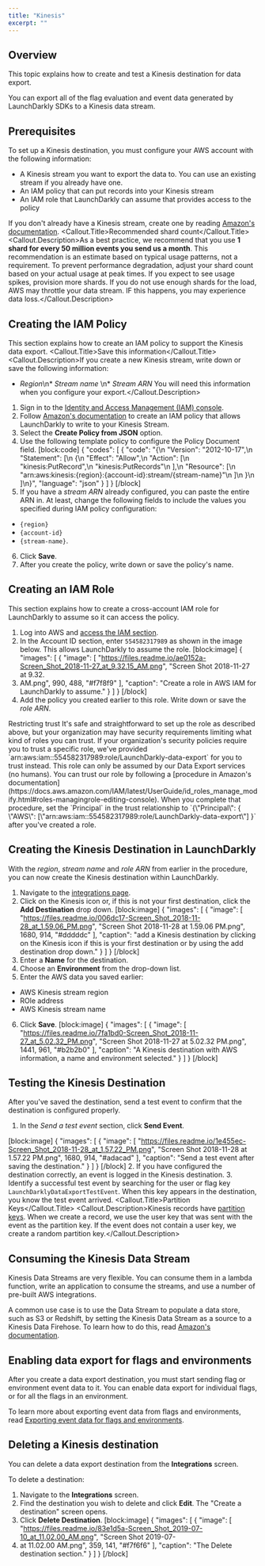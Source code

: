 ```yaml
---
title: "Kinesis"
excerpt: ""
---
```

## Overview
This topic explains how to create and test a Kinesis destination for data export.

You can export all of the flag evaluation and event data generated by LaunchDarkly SDKs to a Kinesis data stream. 
## Prerequisites
To set up a Kinesis destination, you must configure your AWS account with the following information:
- A Kinesis stream you want to export the data to. You can use an existing stream if you already have one.
- An IAM policy that can put records into your Kinesis stream
- An IAM role that LaunchDarkly can assume that provides access to the policy

If you don't already have a Kinesis stream, create one by reading [Amazon's documentation](https://console.aws.amazon.com/kinesis/home#/initial-start).
<Callout intent="info">
  <Callout.Title>Recommended shard count</Callout.Title>
   <Callout.Description>As a best practice, we recommend that you use **1 shard for every 50 million events you send us a month**. 
This recommendation is an estimate based on typical usage patterns, not a requirement. To prevent performance degradation, adjust your shard count based on your actual usage at peak times. If you expect to see usage spikes, provision more shards. If you do not use enough shards for the load, AWS may throttle your data stream. IF this happens, you may experience data loss.</Callout.Description>
</Callout>

## Creating the IAM Policy
This section explains how to create an IAM policy to support the Kinesis data export.
<Callout intent="info">
  <Callout.Title>Save this information</Callout.Title>
  <Callout.Description>If you create a new Kinesis stream, write down or save the following information:
* _Region_\n* _Stream name_ \n* _Stream ARN_
You will need this information when you configure your export.</Callout.Description>

</Callout>

1. Sign in to the [Identity and Access Management (IAM) console](https://console.aws.amazon.com/iam/).
2. Follow [Amazon's documentation](http://docs.aws.amazon.com/IAM/latest/UserGuide/access_policies_create.html) to create an IAM policy that allows LaunchDarkly to write to your Kinesis Stream. 
3. Select the **Create Policy from JSON** option.
4. Use the following template policy to configure the Policy Document field.
[block:code]
{
  "codes": [
    {
      "code": "{\n  \"Version\": \"2012-10-17\",\n  \"Statement\": [\n    {\n      \"Effect\": \"Allow\",\n      \"Action\": [\n          \"kinesis:PutRecord\",\n          \"kinesis:PutRecords\"\n      ],\n      \"Resource\": [\n          \"arn:aws:kinesis:{region}:{account-id}:stream/{stream-name}\"\n      ]\n    }\n  ]\n}",
      "language": "json"
    }
  ]
}
[/block]
5. If you have a _stream ARN_ already configured, you can paste the entire ARN in. At least, change the following fields to include the values you specified during IAM policy configuration:
 * `{region}` 
 * `{account-id}` 
 * `{stream-name}`. 
6. Click **Save**.
7. After you create the policy, write down or save the policy's name.
## Creating an IAM Role
This section explains how to create a cross-account IAM role for LaunchDarkly to assume so it can access the policy.


1. Log into AWS and [access the IAM section](https://console.aws.amazon.com/iam/home#/roles$new?step=type&roleType=crossAccount). 
2. In the Account ID section, enter `554582317989` as shown in the image below. This allows LaunchDarkly to assume the role.
[block:image]
{
  "images": [
    {
      "image": [
        "https://files.readme.io/ae0152a-Screen_Shot_2018-11-27_at_9.32.15_AM.png",
        "Screen Shot 2018-11-27 at 9.32.
1. AM.png",
        990,
        488,
        "#f7f8f9"
      ],
      "caption": "Create a role in AWS IAM for LaunchDarkly to assume."
    }
  ]
}
[/block]
3. Add the policy you created earlier to this role. Write down or save the _role ARN_.
<Callout intent="alert">
  <Callout.Title>Restricting trust</Callout.Title>
   <Callout.Description>It's safe and straightforward to set up the role as described above, but your organization may have security requirements limiting what kind of roles you can trust. 
If your organization's security policies require you to trust a specific role, we've provided `arn:aws:iam::554582317989:role/LaunchDarkly-data-export` for you to trust instead. 
This role can only be assumed by our Data Export services (no humans). You can trust our role by following a [procedure in Amazon's documentation](https://docs.aws.amazon.com/IAM/latest/UserGuide/id_roles_manage_modify.html#roles-managingrole-editing-console). When you complete that procedure, set the `Principal` in the trust relationship to `{\"Principal\": { \"AWS\": [\"arn:aws:iam::554582317989:role/LaunchDarkly-data-export\"] }` after you've created a role.</Callout.Description>
</Callout>

## Creating the Kinesis Destination in LaunchDarkly

With the _region_, _stream name_ and _role ARN_ from earlier in the procedure, you can now create the Kinesis destination within LaunchDarkly. 


1. Navigate to the [integrations page](https://app.launchdarkly.com/default/integrations). 
2. Click on the Kinesis icon or, if this is not your first destination, click the **Add Destination** drop down.
[block:image]
{
  "images": [
    {
      "image": [
        "https://files.readme.io/006dc17-Screen_Shot_2018-11-28_at_1.59.06_PM.png",
        "Screen Shot 2018-11-28 at 1.59.06 PM.png",
        1680,
        914,
        "#dddddc"
      ],
      "caption": "add a Kinesis destination by clicking on the Kinesis icon if this is your first destination or by using the add destination drop down."
    }
  ]
}
[/block]
3. Enter a **Name** for the destination.
4. Choose an **Environment** from the drop-down list.
5. Enter the AWS data you saved earlier:
 * AWS Kinesis stream region
 * ROle address
 * AWS Kinesis stream name
6. Click **Save**.
[block:image]
{
  "images": [
    {
      "image": [
        "https://files.readme.io/7fa1bd0-Screen_Shot_2018-11-27_at_5.02.32_PM.png",
        "Screen Shot 2018-11-27 at 5.02.32 PM.png",
        1441,
        961,
        "#b2b2b0"
      ],
      "caption": "A Kinesis destination with AWS information, a name and environment selected."
    }
  ]
}
[/block]

## Testing the Kinesis Destination
After you've saved the destination, send a test event to confirm that the destination is configured properly.


1. In the *Send a test event* section, click **Send Event**.

[block:image]
{
  "images": [
    {
      "image": [
        "https://files.readme.io/1e455ec-Screen_Shot_2018-11-28_at_1.57.22_PM.png",
        "Screen Shot 2018-11-28 at 1.57.22 PM.png",
        1680,
        914,
        "#adacad"
      ],
      "caption": "Send a test event after saving the destination."
    }
  ]
}
[/block]
2. If you have configured the destination correctly, an event is logged in the Kinesis destination. 
3. Identify a successful test event by searching for the user or flag key `LaunchDarklyDataExportTestEvent`. When this key appears in the destination, you know the test event arrived.
<Callout intent="info">
  <Callout.Title>Partition Keys</Callout.Title>
   <Callout.Description>Kinesis records have [partition keys](https://docs.aws.amazon.com/streams/latest/dev/key-concepts.html#partition-key). When we create a record, we use the user key that was sent with the event as the partition key. If the event does not contain a user key, we create a random partition key.</Callout.Description>
</Callout>

## Consuming the Kinesis Data Stream
Kinesis Data Streams are very flexible. You can consume them in a lambda function, write an application to consume the streams, and use a number of pre-built AWS integrations. 

A common use case is to use the Data Stream to populate a data store, such as S3 or Redshift, by setting the Kinesis Data Stream as a source to a Kinesis Data Firehose. To learn how to do this, read [Amazon's documentation](https://docs.aws.amazon.com/firehose/latest/dev/writing-with-kinesis-streams.html).
## Enabling data export for flags and environments
After you create a data export destination, you must start sending flag or environment event data to it. You can enable data export for individual flags, or for all the flags in an environment.

To learn more about exporting event data from flags and environments, read [Exporting event data for flags and environments](./data-export#exporting-event-data-for-flags-and-environments).
## Deleting a Kinesis destination
You can delete a data export destination from the **Integrations** screen.

To delete a destination:

1. Navigate to the **Integrations** screen.
2. Find the destination you wish to delete and click **Edit**. The "Create a destination" screen opens.
3. Click **Delete Destination**.
[block:image]
{
  "images": [
    {
      "image": [
        "https://files.readme.io/83e1d5a-Screen_Shot_2019-07-10_at_11.02.00_AM.png",
        "Screen Shot 2019-07-
1. at 11.02.00 AM.png",
        359,
        141,
        "#f7f6f6"
      ],
      "caption": "The Delete destination section."
    }
  ]
}
[/block]